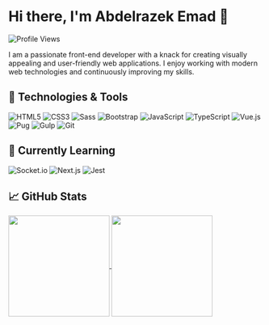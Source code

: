 # Hi there, I'm Abdelrazek Emad 👋

![Profile Views](https://komarev.com/ghpvc/?username=AbdelrazekEmad&color=blueviolet)

I am a passionate front-end developer with a knack for creating visually appealing and user-friendly web applications. I enjoy working with modern web technologies and continuously improving my skills.

## 🔧 Technologies & Tools

![HTML5](https://img.shields.io/badge/HTML5-E34F26?style=for-the-badge&logo=html5&logoColor=white)
![CSS3](https://img.shields.io/badge/CSS3-1572B6?style=for-the-badge&logo=css3&logoColor=white)
![Sass](https://img.shields.io/badge/Sass-CC6699?style=for-the-badge&logo=sass&logoColor=white)
![Bootstrap](https://img.shields.io/badge/Bootstrap-563D7C?style=for-the-badge&logo=bootstrap&logoColor=white)
![JavaScript](https://img.shields.io/badge/JavaScript-F7DF1E?style=for-the-badge&logo=javascript&logoColor=black)
![TypeScript](https://img.shields.io/badge/TypeScript-3178C6?style=for-the-badge&logo=typescript&logoColor=white)
![Vue.js](https://img.shields.io/badge/Vue.js-4FC08D?style=for-the-badge&logo=vue.js&logoColor=white)
![Pug](https://img.shields.io/badge/Pug-A86454?style=for-the-badge&logo=pug&logoColor=white)
![Gulp](https://img.shields.io/badge/Gulp-CF4647?style=for-the-badge&logo=gulp&logoColor=white)
![Git](https://img.shields.io/badge/Git-F05032?style=for-the-badge&logo=git&logoColor=white)

## 🌱 Currently Learning

![Socket.io](https://img.shields.io/badge/Socket.io-010101?style=for-the-badge&logo=socket.io&logoColor=white)
![Next.js](https://img.shields.io/badge/Next.js-000000?style=for-the-badge&logo=next.js&logoColor=white)
![Jest](https://img.shields.io/badge/Jest-C21325?style=for-the-badge&logo=jest&logoColor=white)

## 📈 GitHub Stats
<a href="#">
  <img height="200" align="center" src="https://github-readme-stats.vercel.app/api?username=AbdelrazekEmad&include_all_commits=true&show_icons=true&show=prs_merged&theme=radical" />
</a>
<a href="#">
  <img height="200" align="center" src="https://github-readme-stats.vercel.app/api/top-langs/?username=AbdelrazekEmad&include_all_commits=true&layout=compact&theme=radical&langs_count=8&card_width=320" />
</a>
